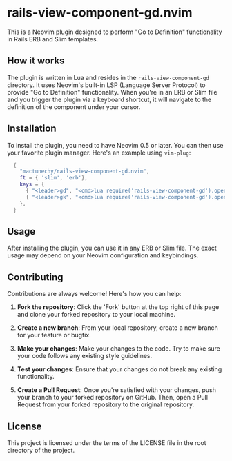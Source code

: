 # rails-view-component-gd.nvim

This is a Neovim plugin designed to perform "Go to Definition" functionality in Rails ERB and Slim templates.

## How it works

The plugin is written in Lua and resides in the `rails-view-component-gd` directory. It uses Neovim's built-in LSP (Language Server Protocol) to provide "Go to Definition" functionality. When you're in an ERB or Slim file and you trigger the plugin via a keyboard shortcut, it will navigate to the definition of the component under your cursor.

## Installation

To install the plugin, you need to have Neovim 0.5 or later. You can then use your favorite plugin manager. Here's an example using `vim-plug`:

```lua
  {
    "mactunechy/rails-view-component-gd.nvim",
    ft = { 'slim', 'erb'},
    keys = {
      { "<leader>gd", "<cmd>lua require('rails-view-component-gd').open_class()<cr>" },
      { "<leader>gk", "<cmd>lua require('rails-view-component-gd').open_template()<cr>" },
    },
  }
```

## Usage
After installing the plugin, you can use it in any ERB or Slim file. The exact usage may depend on your Neovim configuration and keybindings.

## Contributing

Contributions are always welcome! Here's how you can help:

1. **Fork the repository**: Click the 'Fork' button at the top right of this page and clone your forked repository to your local machine.

2. **Create a new branch**: From your local repository, create a new branch for your feature or bugfix.

3. **Make your changes**: Make your changes to the code. Try to make sure your code follows any existing style guidelines.

4. **Test your changes**: Ensure that your changes do not break any existing functionality.

5. **Create a Pull Request**: Once you're satisfied with your changes, push your branch to your forked repository on GitHub. Then, open a Pull Request from your forked repository to the original repository.



## License

This project is licensed under the terms of the LICENSE file in the root directory of the project.